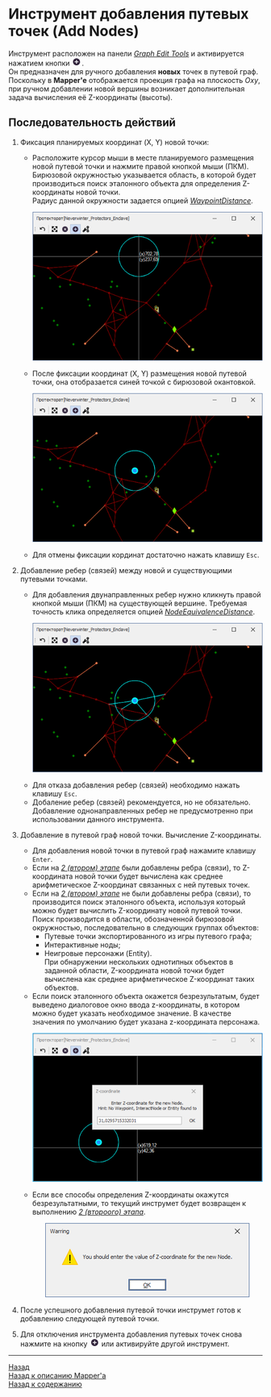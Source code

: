 # **Инструмент добавления путевых точек (Add Nodes)**

Инструмент расположен на панели [*Graph Edit Tools*](Mapper-EditTools-RU.md) и активируется нажатием кнопки ![AddNodes](img/icons/miniAdd.png).  
Он предназначен для ручного добавления **новых** точек в путевой граф.   
Поскольку в **Mapper'e** отображается проекция графа на плоскость *Oxy*, при ручном добавлении новой вершины возникает дополнительная задача вычисления её Z-координаты (высоты).   


## **Последовательность действий**

1. Фиксация планируемых координат (X, Y) новой точки:
   - Расположите курсор мыши в месте планируемого размещения новой путевой точки и нажмите правой кнопкой мыши (ПКМ). Бирюзовой окружностью указывается область, в которой будет производиться поиск эталонного объекта для определения Z-координаты новой точки.  
   Радиус данной окружности задается опцией [*WaypointDistance*](Mapper-MappingTools-RU.md#ref-WaypointDistance).  
     <p align="center"><img src="img/AddNodes/PlacingNewNode.png"></p>  
   - После фиксации координат (X, Y) размещения новой путевой точки, она отобразается синей точкой с бирюзовой окантовкой.
     <p align="center"><img src="img/AddNodes/NewNodePlaced.png"></p>
   - Для отмены фиксации кординат достаточно нажать клавишу ``Esc``.  

2. <a name="ref-LinkingNodes">Добавление ребер (связей)</a> между новой и существующими путевыми точками.
   - Для добавления двунаправленных ребер нужно кликнуть правой кнопкой мыши (ПКМ) на существующей вершине. Требуемая точность клика определяется опцией [*NodeEquivalenceDistance*](Mapper-MappingTools-RU.md#ref-NodeEquivalenceDistance).  
     <p align="center"><img src="img/AddNodes/LinkingNodes.png"></p>  
   - Для отказа добавления ребер (связей) необходимо нажать клавишу ``Esc``.  
   - Добаление ребер (связей) рекомендуется, но не обязательно. Добавление однонаправленных ребер не предусмотренно при использовании данного инструмента.

3. Добавление в путевой граф новой точки. Вычисление Z-координаты.
   - Для добавления новой точки в путевой граф нажамите клавишу ``Enter``.  
   - Если на [*2 (втором) этапе*](#ref-LinkingNodes) были добавлены ребра (связи), то Z-координата новой точки будет вычислена как среднее арифметическое Z-координат связанных с ней путевых точек.
   - Если на [*2 (втором) этапе*](#ref-LinkingNodes) не были добавлены ребра (связи), то производится поиск эталонного объекта, используя который можно будет вычислить Z-координату новой путевой точки. Поиск производится в области, обозначенной бирюзовой окружностью, последовательно в следующих группах объектов:
      + Путевые точки экспортированного из игры путевого графа;
      + Интерактивные ноды;
      + Неигровые персонажи (Entity).  
      При обнаружении нескольких однотипных объектов в заданной области, Z-координата новой точки будет вычислена как среднее арифметическое Z-координат таких объектов.
   - Если поиск эталонного объекта окажется безрезультатым, будет выведено диалоговое окно ввода z-координаты, в котором можно будет указать необходимое значение. В качестве значения по умолчанию будет указана z-координата персонажа.   
     <p align="center"><img src="img/AddNodes/SettingZCoord.png"></p>  
   - Если все  способы определения Z-координаты окажутся безрезультатными, то текущий инструмет будет возвращен к выполнению [*2 (второого) этапа*](#ref-LinkingNodes).
     <p align="center"><img src="img/AddNodes/WarringZCoord.png"></p>  

4. После успешного добавления путевой точки инструмет готов к добавлению следующей путевой точки.

5. Для отключения инструмента добавления путевых точек снова нажмите на кнопку ![AddNodes](img/icons/miniAdd.png) или активируйте другой инструмент.

---

<a href="javascript:history.back()">Назад</a>  
[Назад к описанию Mapper'a](Mapper-RU.md)  
[Назад к содержанию](../../index.md)